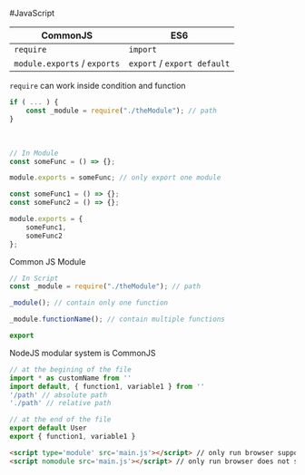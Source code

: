 #JavaScript 

CommonJS|ES6
---|---
`require`|`import`
`module.exports` / `exports`|`export` / `export default`

`require` can work  inside condition and function
``` js
if ( ... ) {
	const _module = require("./theModule"); // path
}
```

<br>

```js
// In Module
const someFunc = () => {};

module.exports = someFunc; // only export one module
```

```js
const someFunc1 = () => {};
const someFunc2 = () => {};

module.exports = {
	someFunc1,
	someFunc2
};
```

Common JS Module

```jsx
// In Script
const _module = require("./theModule"); // path

_module(); // contain only one function

_module.functionName(); // contain multiple functions

export 
```

NodeJS modular system is CommonJS




``` js
// at the begining of the file
import * as customName from ''   
import default, { function1, variable1 } from ''
'/path' // absolute path
'./path' // relative path

// at the end of the file
export default User
export { function1, variable1 }
```


```HTML
<script type='module' src='main.js'></script> // only run browser support module
<script nomodule src='main.js'></script> // only run browser does not support module 
